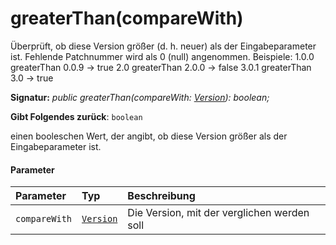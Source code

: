 # <a name="greaterthancomparewith"></a>greaterThan(compareWith)




Überprüft, ob diese Version größer (d. h. neuer) als der Eingabeparameter ist. Fehlende Patchnummer wird als 0 (null) angenommen. Beispiele: 1.0.0 greaterThan 0.0.9 -> true 2.0 greaterThan 2.0.0 -> false 3.0.1 greaterThan 3.0 -> true

**Signatur:** _public greaterThan(compareWith: [Version](../sp-core-library/version.md)): boolean;_

**Gibt Folgendes zurück**: `boolean`



einen booleschen Wert, der angibt, ob diese Version größer als der Eingabeparameter ist.

#### <a name="parameters"></a>Parameter


| Parameter       | Typ    | Beschreibung |
|:-------------|:---------------|:------------|
| `compareWith`    | [`Version`](../sp-core-library/version.md) | Die Version, mit der verglichen werden soll |


